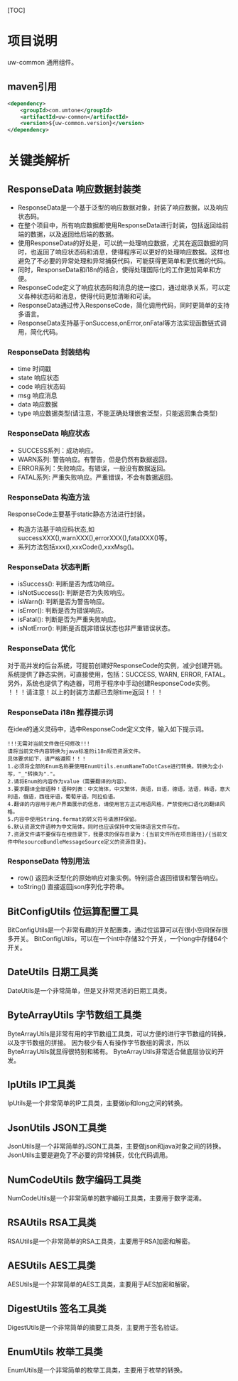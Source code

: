 [TOC]

# 项目说明

uw-common 通用组件。

## maven引用

```xml
<dependency>
    <groupId>com.umtone</groupId>
    <artifactId>uw-common</artifactId>
    <version>${uw-common.version}</version>
</dependency>
```

# 关键类解析
## ResponseData 响应数据封装类
* ResponseData是一个基于泛型的响应数据对象，封装了响应数据，以及响应状态码。
* 在整个项目中，所有响应数据都使用ResponseData进行封装，包括返回给前端的数据，以及返回给后端的数据。
* 使用ResponseData的好处是，可以统一处理响应数据，尤其在返回数据的同时，也返回了响应状态码和消息，使得程序可以更好的处理响应数据。这样也避免了不必要的异常处理和异常捕获代码，可能获得更简单和更优雅的代码。
* 同时，ResponseData和i18n的结合，使得处理国际化的工作更加简单和方便。
* ResponseCode定义了响应状态码和消息的统一接口，通过继承关系，可以定义各种状态码和消息，使得代码更加清晰和可读。
* ResponseData通过传入ResponseCode，简化调用代码，同时更简单的支持多语言。
* ResponseData支持基于onSuccess,onError,onFatal等方法实现函数链式调用，简化代码。

### ResponseData 封装结构
* time 时间戳
* state 响应状态
* code 响应状态码
* msg 响应消息
* data 响应数据
* type 响应数据类型(请注意，不能正确处理嵌套泛型，只能返回集合类型)

### ResponseData 响应状态
* SUCCESS系列：成功响应。
* WARN系列: 警告响应。有警告，但是仍然有数据返回。
* ERROR系列：失败响应。有错误，一般没有数据返回。
* FATAL系列: 严重失败响应。严重错误，不会有数据返回。

### ResponseData 构造方法
ResponseCode主要基于static静态方法进行封装。
* 构造方法基于响应码状态,如successXXX(),warnXXX(),errorXXX(),fatalXXX()等。
* 系列方法包括xxx(),xxxCode(),xxxMsg()。

### ResponseData 状态判断
* isSuccess(): 判断是否为成功响应。
* isNotSuccess(): 判断是否为失败响应。
* isWarn(): 判断是否为警告响应。
* isError(): 判断是否为错误响应。
* isFatal(): 判断是否为严重失败响应。
* isNotError(): 判断是否既非错误状态也非严重错误状态。

### ResponseData 优化
对于高并发的后台系统，可提前创建好ResponseCode的实例，减少创建开销。
系统提供了静态实例，可直接使用，包括：SUCCESS, WARN, ERROR, FATAL。
另外，系统也提供了构造器，可用于程序中手动创建ResponseCode实例。
！！！请注意！以上的封装方法都已去除time返回！！！

### ResponseData i18n 推荐提示词
在idea的通义灵码中，选中ResponseCode定义文件，输入如下提示词。
``` prompt
!!!无需对当前文件做任何修改!!!
请将当前文件内容转换为java标准的i18n规范资源文件。
具体要求如下，请严格遵照！！！
1.必须将全部的Enum名称要使用EnumUtils.enumNameToDotCase进行转换。转换为全小写，"_"转换为"."。
2.请将Enum的内容作为value（需要翻译的内容）。
3.要求翻译全部语种！语种列表：中文简体，中文繁体，英语，日语，德语，法语，韩语，意大利语，俄语，西班牙语，葡萄牙语，阿拉伯语。
4.翻译的内容用于用户界面展示的信息，请使用官方正式用语风格，严禁使用口语化的翻译风格。
5.内容中使用String.format的转义符号请原样保留。
6.默认资源文件语种为中文简体，同时也应该保持中文简体语言文件存在。
7.资源文件请不要保存在根目录下，我要求的保存目录为：{当前文件所在项目路径}/{当前文件中ResourceBundleMessageSource定义的资源目录}。
```


### ResponseData 特别用法
* row() 返回未泛型化的原始响应对象实例。特别适合返回错误和警告响应。
* toString() 直接返回json序列化字符串。

## BitConfigUtils 位运算配置工具
BitConfigUtils是一个非常有趣的开关配置类，通过位运算可以在很小空间保存很多开关。
BitConfigUtils，可以在一个int中存储32个开关，一个long中存储64个开关。

## DateUtils 日期工具类
DateUtils是一个非常简单，但是又非常灵活的日期工具类。

## ByteArrayUtils 字节数组工具类
ByteArrayUtils是非常有用的字节数组工具类，可以方便的进行字节数组的转换，以及字节数组的拼接。
因为极少有人有操作字节数组的需求，所以ByteArrayUtils就显得很特别和稀有。
ByteArrayUtils非常适合做底层协议的开发。

## IpUtils IP工具类
IpUtils是一个非常简单的IP工具类，主要做ip和long之间的转换。

## JsonUtils JSON工具类
JsonUtils是一个非常简单的JSON工具类，主要做json和java对象之间的转换。
JsonUtils主要是避免了不必要的异常捕获，优化代码调用。

## NumCodeUtils 数字编码工具类
NumCodeUtils是一个非常简单的数字编码工具类，主要用于数字混淆。

## RSAUtils RSA工具类
RSAUtils是一个非常简单的RSA工具类，主要用于RSA加密和解密。

## AESUtils AES工具类
AESUtils是一个非常简单的AES工具类，主要用于AES加密和解密。

## DigestUtils 签名工具类
DigestUtils是一个非常简单的摘要工具类，主要用于签名验证。

## EnumUtils 枚举工具类
EnumUtils是一个非常简单的枚举工具类，主要用于枚举的转换。

